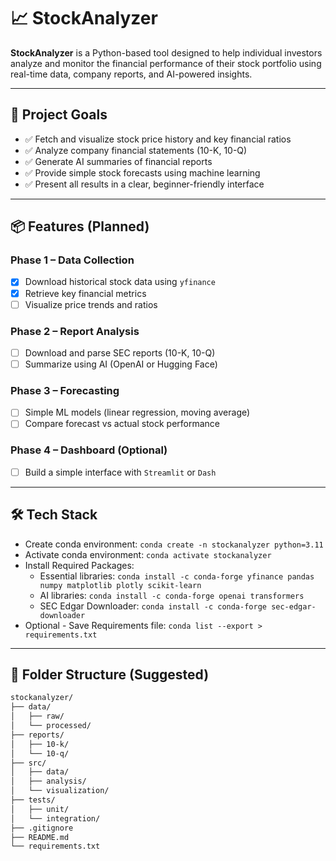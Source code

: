 # 📈 StockAnalyzer

**StockAnalyzer** is a Python-based tool designed to help individual investors analyze and monitor the financial performance of their stock portfolio using real-time data, company reports, and AI-powered insights.

---

## 🚀 Project Goals

- ✅ Fetch and visualize stock price history and key financial ratios
- ✅ Analyze company financial statements (10-K, 10-Q)
- ✅ Generate AI summaries of financial reports
- ✅ Provide simple stock forecasts using machine learning
- ✅ Present all results in a clear, beginner-friendly interface

---

## 📦 Features (Planned)

### Phase 1 – Data Collection
- [x] Download historical stock data using `yfinance`
- [x] Retrieve key financial metrics
- [ ] Visualize price trends and ratios

### Phase 2 – Report Analysis
- [ ] Download and parse SEC reports (10-K, 10-Q)
- [ ] Summarize using AI (OpenAI or Hugging Face)

### Phase 3 – Forecasting
- [ ] Simple ML models (linear regression, moving average)
- [ ] Compare forecast vs actual stock performance

### Phase 4 – Dashboard (Optional)
- [ ] Build a simple interface with `Streamlit` or `Dash`

---


## 🛠 Tech Stack
- Create conda environment: `conda create -n stockanalyzer python=3.11`
- Activate conda environment: `conda activate stockanalyzer`
- Install Required Packages: 
  - Essential libraries: `conda install -c conda-forge yfinance pandas numpy matplotlib plotly scikit-learn`
  - AI libraries: `conda install -c conda-forge openai transformers`
  - SEC Edgar Downloader: `conda install -c conda-forge sec-edgar-downloader`
- Optional - Save Requirements file: `conda list --export > requirements.txt`

---

## 📂 Folder Structure (Suggested)
```bash
stockanalyzer/
├── data/
│   ├── raw/
│   └── processed/
├── reports/
│   ├── 10-k/
│   └── 10-q/
├── src/
│   ├── data/
│   ├── analysis/
│   └── visualization/
├── tests/
│   ├── unit/
│   └── integration/
├── .gitignore
├── README.md
└── requirements.txt
```

